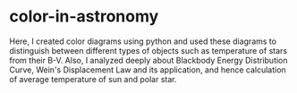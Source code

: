 # color-in-astronomy
Here, I created color diagrams using python and used these diagrams to distinguish between different types of objects such as temperature of stars from their B-V. Also, I analyzed deeply about Blackbody Energy Distribution Curve, Wein's Displacement Law and its application, and hence calculation of average temperature of sun and polar star.
